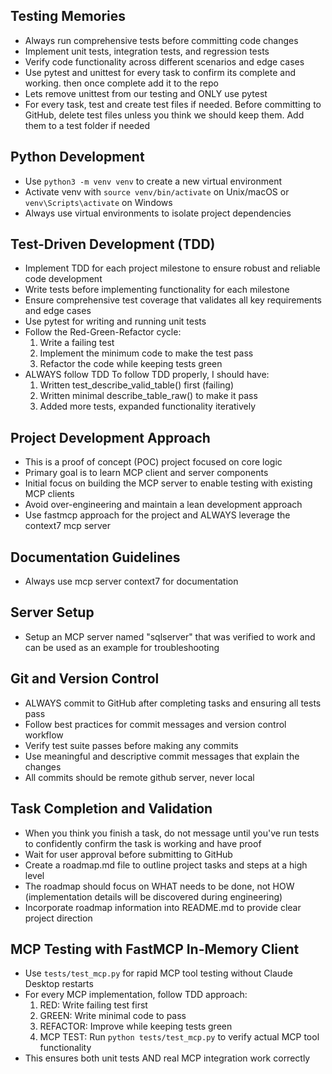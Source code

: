 ## Testing Memories

- Always run comprehensive tests before committing code changes
- Implement unit tests, integration tests, and regression tests
- Verify code functionality across different scenarios and edge cases
- Use     pytest and unittest for every task to confirm its complete and working. then once complete add it to the repo
- Lets remove unittest from our testing and ONLY use pytest
- For every task, test and create test files if needed. Before committing to GitHub, delete test files unless you think we should keep them. Add them to a test folder if needed

## Python Development

- Use `python3 -m venv venv` to create a new virtual environment
- Activate venv with `source venv/bin/activate` on Unix/macOS or `venv\Scripts\activate` on Windows
- Always use virtual environments to isolate project dependencies

## Test-Driven Development (TDD)

- Implement TDD for each project milestone to ensure robust and reliable code development
- Write tests before implementing functionality for each milestone
- Ensure comprehensive test coverage that validates all key requirements and edge cases
- Use pytest for writing and running unit tests
- Follow the Red-Green-Refactor cycle:
  1. Write a failing test
  2. Implement the minimum code to make the test pass
  3. Refactor the code while keeping tests green
- ALWAYS follow TDD  To follow TDD properly, I should have:
  1. Written test_describe_valid_table() first (failing)
  2. Written minimal describe_table_raw() to make it pass
  3. Added more tests, expanded functionality iteratively

## Project Development Approach

- This is a proof of concept (POC) project focused on core logic
- Primary goal is to learn MCP client and server components
- Initial focus on building the MCP server to enable testing with existing MCP clients
- Avoid over-engineering and maintain a lean development approach
- Use fastmcp approach for the project and ALWAYS leverage the context7 mcp server

## Documentation Guidelines

- Always use mcp server context7 for documentation

## Server Setup

- Setup an MCP server named "sqlserver" that was verified to work and can be used as an example for troubleshooting

## Git and Version Control

- ALWAYS commit to GitHub after completing tasks and ensuring all tests pass
- Follow best practices for commit messages and version control workflow
- Verify test suite passes before making any commits
- Use meaningful and descriptive commit messages that explain the changes
- All commits should be remote github server, never local

## Task Completion and Validation

- When you think you finish a task, do not message until you've run tests to confidently confirm the task is working and have proof
- Wait for user approval before submitting to GitHub
- Create a roadmap.md file to outline project tasks and steps at a high level
- The roadmap should focus on WHAT needs to be done, not HOW (implementation details will be discovered during engineering)
- Incorporate roadmap information into README.md to provide clear project direction

## MCP Testing with FastMCP In-Memory Client

- Use `tests/test_mcp.py` for rapid MCP tool testing without Claude Desktop restarts
- For every MCP implementation, follow TDD approach:
  1. RED: Write failing test first
  2. GREEN: Write minimal code to pass
  3. REFACTOR: Improve while keeping tests green  
  4. MCP TEST: Run `python tests/test_mcp.py` to verify actual MCP tool functionality
- This ensures both unit tests AND real MCP integration work correctly